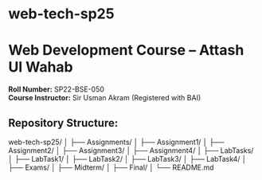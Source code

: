 # web-tech-sp25

# Web Development Course – Attash Ul Wahab

**Roll Number:** SP22-BSE-050  
**Course Instructor:** Sir Usman Akram (Registered with BAI)

## Repository Structure:

web-tech-sp25/ │ ├── Assignments/ │ ├── Assignment1/ │ ├── Assignment2/ │ ├── Assignment3/ │ ├── Assignment4/ │ ├── LabTasks/ │ ├── LabTask1/ │ ├── LabTask2/ │ ├── LabTask3/ │ ├── LabTask4/ │ ├── Exams/ │ ├── Midterm/ │ ├── Final/ │ └── README.md